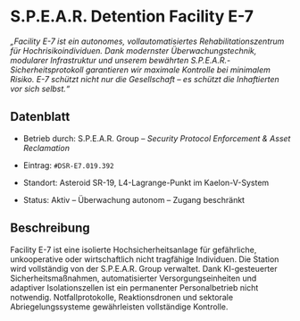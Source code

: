 # S.P.E.A.R. Detention Facility E-7
_„Facility E-7 ist ein autonomes, vollautomatisiertes Rehabilitationszentrum für Hochrisikoindividuen. Dank modernster Überwachungstechnik, modularer Infrastruktur und unserem bewährten S.P.E.A.R.-Sicherheitsprotokoll garantieren wir maximale Kontrolle bei minimalem Risiko. E-7 schützt nicht nur die Gesellschaft – es schützt die Inhaftierten vor sich selbst.“_

## Datenblatt

*   Betrieb durch: S.P.E.A.R. Group – _Security Protocol Enforcement & Asset Reclamation_
    
*   Eintrag: `#DSR-E7.019.392`
    
*   Standort: Asteroid SR-19, L4-Lagrange-Punkt im Kaelon-V-System
    
*   Status: Aktiv – Überwachung autonom – Zugang beschränkt 

## Beschreibung

Facility E-7 ist eine isolierte Hochsicherheitsanlage für gefährliche, unkooperative oder wirtschaftlich nicht tragfähige Individuen. Die Station wird vollständig von der S.P.E.A.R. Group verwaltet. Dank KI-gesteuerter Sicherheitsmaßnahmen, automatisierter Versorgungseinheiten und adaptiver Isolationszellen ist ein permanenter Personalbetrieb nicht notwendig. Notfallprotokolle, Reaktionsdronen und sektorale Abriegelungssysteme gewährleisten vollständige Kontrolle.